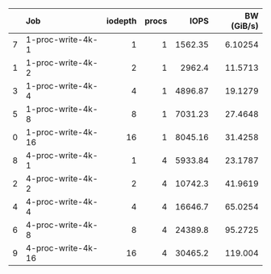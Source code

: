 |    | Job                |   iodepth |   procs |     IOPS |   BW (GiB/s) |
|---:|:-------------------|----------:|--------:|---------:|-------------:|
|  7 | 1-proc-write-4k-1  |         1 |       1 |  1562.35 |      6.10254 |
|  1 | 1-proc-write-4k-2  |         2 |       1 |  2962.4  |     11.5713  |
|  3 | 1-proc-write-4k-4  |         4 |       1 |  4896.87 |     19.1279  |
|  5 | 1-proc-write-4k-8  |         8 |       1 |  7031.23 |     27.4648  |
|  0 | 1-proc-write-4k-16 |        16 |       1 |  8045.16 |     31.4258  |
|  8 | 4-proc-write-4k-1  |         1 |       4 |  5933.84 |     23.1787  |
|  2 | 4-proc-write-4k-2  |         2 |       4 | 10742.3  |     41.9619  |
|  4 | 4-proc-write-4k-4  |         4 |       4 | 16646.7  |     65.0254  |
|  6 | 4-proc-write-4k-8  |         8 |       4 | 24389.8  |     95.2725  |
|  9 | 4-proc-write-4k-16 |        16 |       4 | 30465.2  |    119.004   |